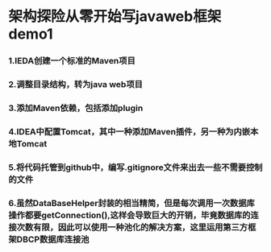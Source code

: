 # 架构探险从零开始写javaweb框架demo1
### 1.IEDA创建一个标准的Maven项目
### 2.调整目录结构，转为java web项目
### 3.添加Maven依赖，包括添加plugin
### 4.IDEA中配置Tomcat，其中一种添加Maven插件，另一种为内嵌本地Tomcat
### 5.将代码托管到github中，编写.gitignore文件来出去一些不需要控制的文件
### 6.虽然DataBaseHelper封装的相当精简，但是每次调用一次数据库操作都要getConnection(),这样会导致巨大的开销，毕竟数据库的连接次数有限，因此可以使用一种池化的解决方案，这里运用第三方框架DBCP数据库连接池